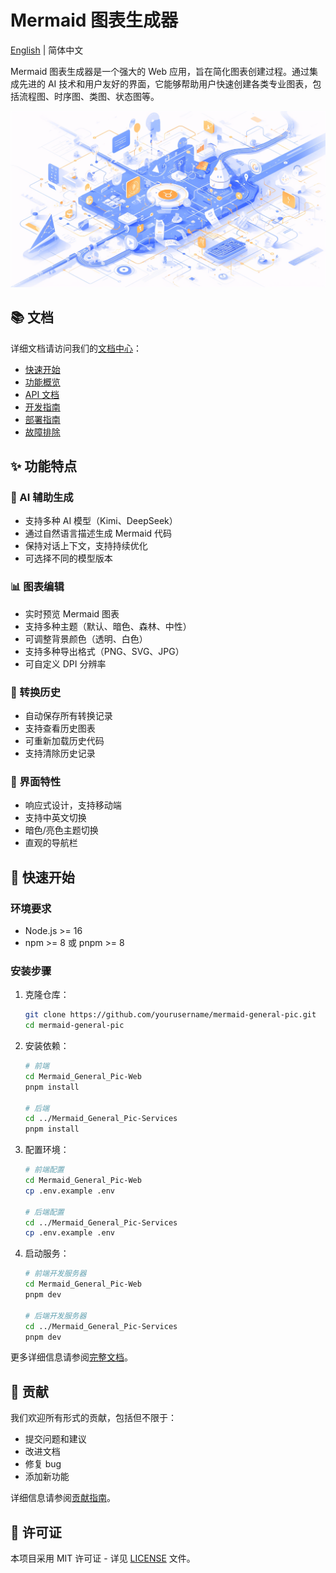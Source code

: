 # Mermaid 图表生成器

[English](./README_EN.md) | 简体中文

Mermaid 图表生成器是一个强大的 Web 应用，旨在简化图表创建过程。通过集成先进的 AI 技术和用户友好的界面，它能够帮助用户快速创建各类专业图表，包括流程图、时序图、类图、状态图等。

![logo](./imgs/logo.png)

## 📚 文档

详细文档请访问我们的[文档中心](./docs/zh/README.md)：

- [快速开始](./docs/zh/guides/getting-started.md)
- [功能概览](./docs/zh/guides/features.md)
- [API 文档](./docs/zh/api/backend.md)
- [开发指南](./docs/zh/development/architecture.md)
- [部署指南](./docs/zh/deployment/installation.md)
- [故障排除](./docs/zh/guides/troubleshooting.md)

## ✨ 功能特点

### 🤖 AI 辅助生成
- 支持多种 AI 模型（Kimi、DeepSeek）
- 通过自然语言描述生成 Mermaid 代码
- 保持对话上下文，支持持续优化
- 可选择不同的模型版本

### 📊 图表编辑
- 实时预览 Mermaid 图表
- 支持多种主题（默认、暗色、森林、中性）
- 可调整背景颜色（透明、白色）
- 支持多种导出格式（PNG、SVG、JPG）
- 可自定义 DPI 分辨率

### 📝 转换历史
- 自动保存所有转换记录
- 支持查看历史图表
- 可重新加载历史代码
- 支持清除历史记录

### 🎨 界面特性
- 响应式设计，支持移动端
- 支持中英文切换
- 暗色/亮色主题切换
- 直观的导航栏

## 🚀 快速开始

### 环境要求
- Node.js >= 16
- npm >= 8 或 pnpm >= 8

### 安装步骤

1. 克隆仓库：
   ```bash
   git clone https://github.com/yourusername/mermaid-general-pic.git
   cd mermaid-general-pic
   ```

2. 安装依赖：
   ```bash
   # 前端
   cd Mermaid_General_Pic-Web
   pnpm install
   
   # 后端
   cd ../Mermaid_General_Pic-Services
   pnpm install
   ```

3. 配置环境：
   ```bash
   # 前端配置
   cd Mermaid_General_Pic-Web
   cp .env.example .env
   
   # 后端配置
   cd ../Mermaid_General_Pic-Services
   cp .env.example .env
   ```

4. 启动服务：
   ```bash
   # 前端开发服务器
   cd Mermaid_General_Pic-Web
   pnpm dev
   
   # 后端开发服务器
   cd ../Mermaid_General_Pic-Services
   pnpm dev
   ```

更多详细信息请参阅[完整文档](./docs/zh/README.md)。

## 🤝 贡献

我们欢迎所有形式的贡献，包括但不限于：
- 提交问题和建议
- 改进文档
- 修复 bug
- 添加新功能

详细信息请参阅[贡献指南](./docs/zh/development/contributing.md)。

## 📄 许可证

本项目采用 MIT 许可证 - 详见 [LICENSE](./LICENSE) 文件。 